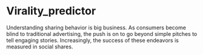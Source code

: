 # Virality_predictor
 Understanding sharing behavior is big business. As consumers become blind to traditional advertising, the push is on to go beyond simple pitches to tell engaging stories. Increasingly, the success of these endeavors is measured in social shares.
